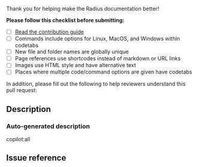 Thank you for helping make the Radius documentation better!

**Please follow this checklist before submitting:**

- [ ] [Read the contribution guide](https://docs.radapp.dev/contributing/docs/)
- [ ] Commands include options for Linux, MacOS, and Windows within codetabs
- [ ] New file and folder names are globally unique
- [ ] Page references use shortcodes instead of markdown or URL links
- [ ] Images use HTML style and have alternative text
- [ ] Places where multiple code/command options are given have codetabs

In addition, please fill out the following to help reviewers understand this pull request:

## Description

<!--Please explain the changes you've made-->

### Auto-generated description

copilot:all

## Issue reference

<!--Please reference the issue this docs PR reference from the radius repo: #[issue number]-->
